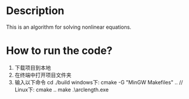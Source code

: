 # Description
This is an algorithm for solving nonlinear equations.

# How to run the code?
  1. 下载项目到本地
  2. 在终端中打开项目文件夹
  3. 输入以下命令
     cd ./build
     windows下: cmake -G "MinGW Makefiles" ..  // Linux下: cmake ..
     make
     .\arclength.exe
